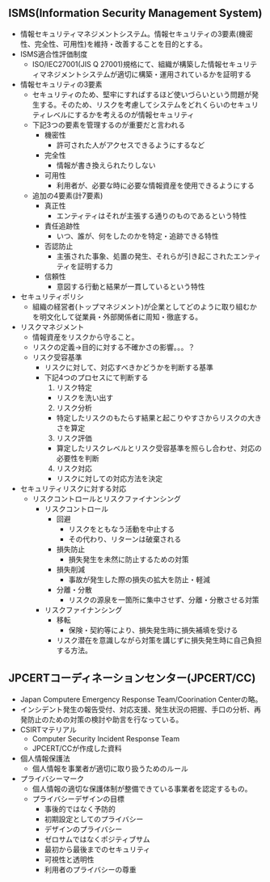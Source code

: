 ## ISMS(Information Security Management System)
- 情報セキュリティマネジメントシステム。情報セキュリティの3要素(機密性、完全性、可用性)を維持・改善することを目的とする。
- ISMS適合性評価制度
  - ISO/IEC27001(JIS Q 27001)規格にて、組織が構築した情報セキュリティマネジメントシステムが適切に構築・運用されているかを証明する
- 情報セキュリティの3要素
  - セキュリティのため、堅牢にすればするほど使いづらいという問題が発生する。そのため、リスクを考慮してシステムをどれくらいのセキュリティレベルにするかを考えるのが情報セキュリティ
  - 下記3つの要素を管理するのが重要だと言われる
    - 機密性
      - 許可された人がアクセスできるようにするなど
    - 完全性
      - 情報が書き換えられたりしない
    - 可用性
      - 利用者が、必要な時に必要な情報資産を使用できるようにする
  - 追加の4要素(計7要素)
    - 真正性
      - エンティティはそれが主張する通りのものであるという特性
    - 責任追跡性
      - いつ、誰が、何をしたのかを特定・追跡できる特性
    - 否認防止
      - 主張された事象、処置の発生、それらが引き起こされたエンティティを証明する力
    - 信頼性
      - 意図する行動と結果が一貫しているという特性
- セキュリティポリシ
  - 組織の経営者(トップマネジメント)が企業としてどのように取り組むかを明文化して従業員・外部関係者に周知・徹底する。
- リスクマネジメント
  - 情報資産をリスクから守ること。
  - リスクの定義→目的に対する不確かさの影響。。。？
  - リスク受容基準
    - リスクに対して、対応すべきかどうかを判断する基準
    - 下記4つのプロセスにて判断する
      1. リスク特定
        - リスクを洗い出す
      2. リスク分析
        - 特定したリスクのもたらす結果と起こりやすさからリスクの大きさを算定
      3. リスク評価
        - 算定したリスクレベルとリスク受容基準を照らし合わせ、対応の必要性を判断
      4. リスク対応
        - リスクに対しての対応方法を決定
- セキュリティリスクに対する対応
  - リスクコントロールとリスクファイナンシング
    - リスクコントロール
      - 回避
        - リスクをともなう活動を中止する
        - その代わり、リターンは破棄される
      - 損失防止
        - 損失発生を未然に防止するための対策
      - 損失削減
        - 事故が発生した際の損失の拡大を防止・軽減
      - 分離・分散
        - リスクの源泉を一箇所に集中させず、分離・分散させる対策
    - リスクファイナンシング
      - 移転
        - 保険・契約等により、損失発生時に損失補填を受ける
      - リスク潜在を意識しながら対策を講じずに損失発生時に自己負担する方法。

## JPCERTコーディネーションセンター(JPCERT/CC)
- Japan Computere Emergency Response Team/Coorination Centerの略。
- インシデント発生の報告受付、対応支援、発生状況の把握、手口の分析、再発防止のための対策の検討や助言を行なっている。
- CSIRTマテリアル
  - Computer Security Incident Response Team
  - JPCERT/CCが作成した資料
- 個人情報保護法
  - 個人情報を事業者が適切に取り扱うためのルール
- プライバシーマーク
  - 個人情報の適切な保護体制が整備できている事業者を認定するもの。
  - プライバシーデザインの目標
    - 事後的ではなく予防的
    - 初期設定としてのプライバシー
    - デザインのプライバシー
    - ゼロサムではなくポジティブサム
    - 最初から最後までのセキュリティ
    - 可視性と透明性
    - 利用者のプライバシーの尊重
